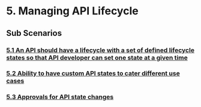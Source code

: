 # 5. Managing API Lifecycle

## Sub Scenarios

### [5.1 An API should have a lifecycle with a set of defined lifecycle states so that API developer can set one state at a given time](5.1-an-api-should-have-a-lifecycle-with-a-set-of-defined-lifecycle-states-so-that-api-developer-can-set-one-state-at-a-given-time)
### [5.2 Ability to have custom API states to cater different use cases](5.2-ability-to-have-custom-api-states-to-cater-different-use-cases)
### [5.3 Approvals for API state changes](5.3-approvals-for-api-state-changes)

